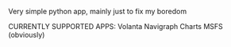 Very simple python app, mainly just to fix my boredom

CURRENTLY SUPPORTED APPS:
Volanta
Navigraph Charts
MSFS (obviously)

